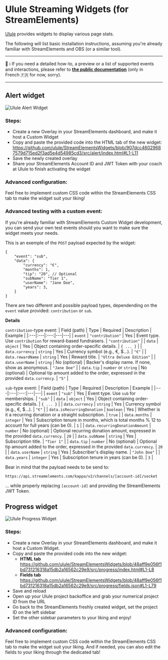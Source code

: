 # Ulule Streaming Widgets (for StreamElements)

[Ulule](https://www.ulule.com/) provides widgets to display various page stats.

The following will list basic installation instructions, assuming you're already familiar with StreamElements and OBS (or a similar tool).

----

📖 ℹ️ If you need a detailed how-to, a preview or a list of supported events and interactions, please refer to **[the public documentation](https://ulule.notion.site/ulule-stream-widgets)** (only in French 🇫🇷 for now, sorry).

----
## Alert widget

![Ulule Alert Widget](https://github.com/user-attachments/assets/8a6cee26-a608-4857-b155-24c198c02437)

### Steps:

- Create a new Overlay in your StreamElements dashboard, and make it host a Custom Widget
- Copy and paste the provided code into the HTML tab of the new widget:
https://github.com/ulule/StreamElementsWidgets/blob/907dcc46029687579d715ed2f3ad5e4d54985cd3/src/alert/index.html#L1-L11
- Save the newly created overlay
- Share your StreamElements Account ID and JWT Token with your coach at Ulule to finish activating the widget

### Advanced configuration:

Feel free to implement custom CSS code within the StreamElements CSS tab to make the widget suit your liking!

### Advanced testing with a custom event:

If you're already familiar with StreamElements Custom Widget development, you can send your own test events should you want to make sure the widget meets your needs.

This is an exemple of the `POST` payload expected by the widget:
```jsonc
{
    "event": "sub",
    "data": {
        "currency": "€",
        "months": 1,
        "tip": "20", // Optional
        "subName": "Tier 1",
        "userName": "Jane Doe",
        "years": 3,
    }
}
```

There are two different and possible payload types, dependending on the `event` value provided: `contribution` or `sub`.

**Details**

`contribution`-type event:
| Field (path) | Type | Required | Description | Example |
|:---|:---|:---:|---|---|
| `event` | `"contribution"` | Yes | Event type. Use `contribution` for reward-based fundraisers. | `"contribution"` |
| `data` | `object` | Yes | Object containing order-specific details. | `{ ... }` |
| `data.currency` | `string` | Yes | Currency symbol (e.g., €, $…). | `"€"` |
| `data.rewardName` | `string` | Yes | Reward title. | `"Ultra Deluxe Edition"` |
| `data.userName` | `string` | No (optional) | Backer's display name. If none, show as anonymous. | `"Jane Doe"`     |
| `data.tip` | `number` or `string` | No (optional) | Optional tip amount added to the order, expressed in the provided `data.currency`. | `"5"` |

`sub`-type event:
| Field (path) | Type | Required | Description | Example |
|:---|:---|:---:|---|---|
| `event` | `"sub"` | Yes | Event type. Use `sub` for memberships. | `"sub"` |
| `data` | `object` | Yes | Object containing order-specific details. | `{ ... }` |
| `data.currency` | `string` | Yes | Currency symbol (e.g., €, $…). | `"€"` |
| `data.isRecurringDonation` | `boolean` | Yes | Whether is it a recurring donation or a straight subscription. | `true` |
| `data.months` | `integer` | Yes | Subscription tenure in months, which is total months % 12 to account for full years (can be 0). | `1` |
| `data.recurringDonationAmount` | `number` | No (optional) | Optional recurring donation amount, expressed in the provided `data.currency`. | `20` |
| `data.subName` | `string` | Yes | Subscription title. | `"Tier 1"` |
| `data.tip` | `number` | No (optional) | Optional tip amount added to the order, expressed in the provided `data.currency`. | `20` |
| `data.userName` | `string` | Yes | Subscriber's display name. | `"John Doe"` |
| `data.years` | `integer` | Yes | Subscription tenure in years (can be 0). | `3` |

Bear in mind that the payload needs to be send to:

```
https://api.streamelements.com/kappa/v2/channels/[account-id]/socket
```

… while properly replacing `[account-id]` and providing the StreamElements JWT Token.

## Progress widget

![Ulule Progress Widget](https://github.com/user-attachments/assets/75bacd91-9ffd-47fa-bb23-450148ea1523)

### Steps:

- Create a new Overlay in your StreamElements dashboard, and make it host a Custom Widget.
- Copy and paste the provided code into the new widget:
  - **HTML tab**
  https://github.com/ulule/StreamElementsWidgets/blob/48aff9e056f1bd731216318a15db2a16562c29e9/src/progress/index.html#L1-L8
  - **Fields tab**
  https://github.com/ulule/StreamElementsWidgets/blob/48aff9e056f1bd731216318a15db2a16562c29e9/src/progress/fields.json#L1-L79
- Save and reload
- Open up your Ulule project backoffice and grab your numerical project ID from the URL
- Go back to the StreamElements freshly created widget, set the project ID on the left sidebar
- Set the other sidebar parameters to your liking and enjoy!

### Advanced configuration:

Feel free to implement custom CSS code within the StreamElements CSS tab to make the widget suit your liking. And if needed, you can also edit the fields to your liking through the dedicated tab!
